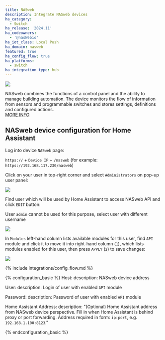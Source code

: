 ```yaml
---
title: NASweb
description: Integrate NASweb devices
ha_category:
  - Switch
ha_release: '2024.11'
ha_codeowners:
  - '@nasWebio'
ha_iot_class: Local Push
ha_domain: nasweb
featured: true
ha_config_flow: true
ha_platforms:
  - switch
ha_integration_type: hub
---
```


  ![](/images/integrations/nasweb/nasweb_scheme.png)

NASweb combines the functions of a control panel and the ability to manage building automation. The device monitors the flow of information from sensors and programmable switches and stores settings, definitions and configured actions.\
[MORE INFO](https://www.chomtech.pl/produkt/naswebio-multisystemowy-sterownik-automatyki-budynkowej/)

## NASweb device configuration for Home Assistant

Log into device `NASweb` page:

`https://` + `Device IP` + `/nasweb` (for example: `https://192.168.117.230/nasweb`)

Click on your user in top-right corner and select `Administrators` on pop-up user panel:

  ![](/images/integrations/nasweb/dashboard.png)

Find user which will be used by Home Assistant to access NASweb API and click `EDIT` button:

<div class='note warning'>

User `admin` cannot be used for this purpose, select user with different username

</div>

  ![](/images/integrations/nasweb/users.png)

In `Modules` left-hand column lists available modules for this user, find `API` module and click it to move it into right-hand column (`1`), which lists modules enabled for this user, then press `APPLY` (`2`) to save changes:

  ![](/images/integrations/nasweb/modules.png)

{% include integrations/config_flow.md %}

{% configuration_basic %}
Host:
  description: NASweb device address

User:
  description: Login of user with enabled `API` module

Password:
  description: Password of user with enabled `API` module

Home Assistant Address:
  description: "(Optional) Home Assistant address from NASweb device perspective. Fill in when Home Assistant is behind proxy or port forwarding. Address required in form: `ip:port`, e.g. `192.168.1.100:8123`."

{% endconfiguration_basic %}
